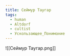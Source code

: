 ```yaml
---
title: Сеймур Таугар
tags:
  - human
  - Altdorf
  - cultist
  - Ускользающее_Понимание
---
```

![[Сеймур Таугар.png]]